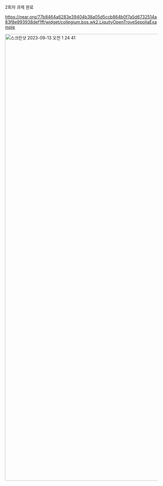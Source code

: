 2회차 과제 완료

https://near.org/77b8464a6283e39404b38a05d5ccb864b0f7a5d6732514a83f8e993938def1ff/widget/collegium.bos.wk2.LiquityOpenTroveSepoliaExample

<img width="1471" alt="스크린샷 2023-09-13 오전 1 24 41" src="https://github.com/zeroN0de/collegium_BOS/assets/96616901/1b50cef2-1ae9-4767-ae51-f4e4bba712fa">
